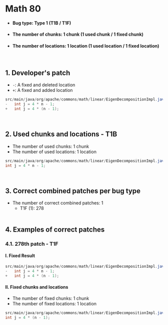 # Math 80
* <h4>Bug type: Type 1 (T1B / T1F)</h4>
* <h4>The number of chunks: 1 chunk (1 used chunk / 1 fixed chunk)</h4>
* <h4>The number of locations: 1 location (1 used location / 1 fixed location)</h4>
<br>

## 1. Developer's patch
* `-`: A fixed and deleted location
* `+`: A fixed and added location
```java
src/main/java/org/apache/commons/math/linear/EigenDecompositionImpl.java: 1135
-   int j = 4 * n - 1;
+   int j = 4 * (n - 1);
```
<br>

## 2. Used chunks and locations - T1B
* The number of used chunks: 1 chunk
* The number of used locations: 1 location
```java
src/main/java/org/apache/commons/math/linear/EigenDecompositionImpl.java: 1135
int j = 4 * n - 1;
```
<br>

## 3. Correct combined patches per bug type
* The number of correct combined patches: 1
    * T1F (1): 278
<br><br>

## 4. Examples of correct patches
### 4.1. 278th patch - T1F
#### I. Fixed Result
```java
src/main/java/org/apache/commons/math/linear/EigenDecompositionImpl.java: 1135
-   int j = 4 * n - 1;
+   int j = 4 * (n - 1);
```

#### II. Fixed chunks and locations
* The number of fixed chunks: 1 chunk
* The number of fixed locations: 1 location
```java
src/main/java/org/apache/commons/math/linear/EigenDecompositionImpl.java: 1135
int j = 4 * (n - 1);
```  
<br><br>